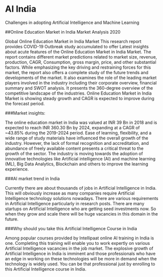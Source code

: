 # AI India

Challenges in adopting Artificial Intelligence and Machine Learning 

##Online Education Market in India Market Analysis 2020 

Global Online Education Market in India Market This research report provides COVID-19 Outbreak study accumulated to offer Latest insights about acute features of the Online Education Market in India Market. The report contains different market predictions related to market size, revenue, production, CAGR, Consumption, gross margin, price, and other substantial factors. While emphasizing the key driving and restraining forces for this market, the report also offers a complete study of the future trends and developments of the market. It also examines the role of the leading market players involved in the industry including their corporate overview, financial summary and SWOT analysis. It presents the 360-degree overview of the competitive landscape of the industries. Online Education Market in India Market is showing steady growth and CAGR is expected to improve during the forecast period.

###Market insights:

The online education market in India was valued at INR 39 Bn in 2018 and is expected to reach INR 360.30 Bn by 2024, expanding at a CAGR of ~43.85% during the 2019-2024 period. Ease of learning, flexibility, and a wide range of study materials have influenced the overall growth of the industry. However, the lack of formal recognition and accreditation, and abundance of freely available content presents a critical threat to the growth of the sector. The industry is moving towards the adoption of innovative technologies like Artificial intelligence (AI) and machine learning (ML), Big Data Analytics, Blockchain and others to improve the learning experience.

###AI market trend in India

Currently there are about thousands of jobs in Artificial Intelligence in India. This will obviously increase as many companies require Artificial Intelligence technology solutions nowadays. There are various requirements in Artificial Intelligence particularly in research posts. There are many startups on Artificial Intelligence who are getting seed investments now. So when they grow and scale there will be huge vacancies in this domain in the future.

###Why should you take this Artificial Intelligence Course in India

Among popular courses provided by Intellipaat online AI training in India is one. Completing this training will enable you to work expertly on various Artificial Intelligence vacancies in the job market. The explosive growth of Artificial Intelligence in India is imminent and those professionals who have an edge in working on these technologies will be more in demand when the technology is widely used. You can be that professional just by enrolling to this Artificial Intelligence course in India.
